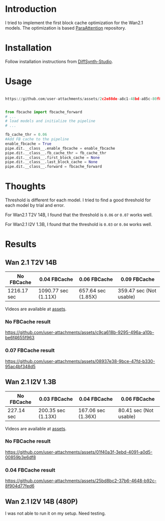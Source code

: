 # Introduction

I tried to implement the first block cache optimization for the Wan2.1 models. The optimization is based [ParaAttention](https://github.com/chengzeyi/ParaAttention) repository.

# Installation

Follow installation instructions from [DiffSynth-Studio](https://github.com/modelscope/DiffSynth-Studio).

# Usage

```python

https://github.com/user-attachments/assets/2c2e88de-a8c1-48bd-a85c-80f8ccf858b8


from fbcache import fbcache_forward
# ...
# load models and initialize the pipeline
# ...

fb_cache_thr = 0.06
#Add FB cache to the pipeline
enable_fbcache = True
pipe.dit.__class__.enable_fbcache = enable_fbcache
pipe.dit.__class__.fb_cache_thr = fb_cache_thr
pipe.dit.__class__.first_block_cache = None
pipe.dit.__class__.last_block_cache = None
pipe.dit.__class__.forward = fbcache_forward
```

# Thoughts

Threshold is different for each model. I tried to find a good threshold for each model by trial and error.

For Wan2.1 T2V 14B, I found that the threshold is `0.06` or `0.07` works well.

For Wan2.1 I2V 1.3B, I found that the threshold is `0.03` or `0.04` works well.

# Results

## Wan 2.1 T2V 14B

| No FBCache | 0.04 FBCache | 0.06 FBCache | 0.09 FBCache |
|---|---|---|---|
| 1216.17 sec | 1090.77 sec (1.11X) | 657.64 sec (1.85X) | 359.47 sec (Not usable) |
Videos are available at [assets](https://github.com/testdummyvt/diffsynth-wan-cache/tree/refs/heads/main/assets).

### No FBCache result
https://github.com/user-attachments/assets/c9ca618b-9295-496a-a10b-be6f4655f963

### 0.07 FBCache result
https://github.com/user-attachments/assets/08937e38-9bce-47fd-b330-95ac4bf348d5


## Wan 2.1 I2V 1.3B

| No FBCache | 0.03 FBCache | 0.04 FBCache | 0.06 FBCache |
|---|---|---|---|
| 227.14 sec | 200.35 sec (1.13X) | 167.06 sec (1.36X) | 80.41 sec (Not usable) |
Videos are available at [assets](https://github.com/testdummyvt/diffsynth-wan-cache/tree/refs/heads/main/assets).

### No FBCache result
https://github.com/user-attachments/assets/01f40a3f-3ebd-4091-a0d5-00859b3e6df8

### 0.04 FBCache result
https://github.com/user-attachments/assets/25bd8bc2-37b6-4648-b92c-8f904d77fed6



## Wan 2.1 I2V 14B (480P)

I was not able to run it on my setup. Need testing.
